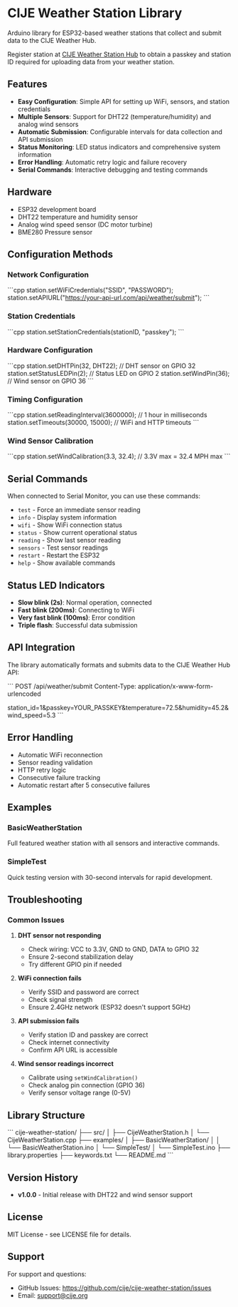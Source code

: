 # CIJE Weather Station Library

Arduino library for ESP32-based weather stations that collect and submit data to the CIJE Weather Hub.

Register station at [CIJE Weather Station Hub](https://v0-cije-weather-hub.vercel.app/)  to obtain a passkey and station ID required for uploading data from your weather station.

## Features

- **Easy Configuration**: Simple API for setting up WiFi, sensors, and station credentials
- **Multiple Sensors**: Support for DHT22 (temperature/humidity) and analog wind sensors
- **Automatic Submission**: Configurable intervals for data collection and API submission
- **Status Monitoring**: LED status indicators and comprehensive system information
- **Error Handling**: Automatic retry logic and failure recovery
- **Serial Commands**: Interactive debugging and testing commands

## Hardware

- ESP32 development board
- DHT22 temperature and humidity sensor
- Analog wind speed sensor (DC motor turbine)
- BME280 Pressure sensor


## Configuration Methods

### Network Configuration
\`\`\`cpp
station.setWiFiCredentials("SSID", "PASSWORD");
station.setAPIURL("https://your-api-url.com/api/weather/submit");
\`\`\`

### Station Credentials
\`\`\`cpp
station.setStationCredentials(stationID, "passkey");
\`\`\`

### Hardware Configuration
\`\`\`cpp
station.setDHTPin(32, DHT22);        // DHT sensor on GPIO 32
station.setStatusLEDPin(2);          // Status LED on GPIO 2
station.setWindPin(36);              // Wind sensor on GPIO 36
\`\`\`

### Timing Configuration
\`\`\`cpp
station.setReadingInterval(3600000); // 1 hour in milliseconds
station.setTimeouts(30000, 15000);   // WiFi and HTTP timeouts
\`\`\`

### Wind Sensor Calibration
\`\`\`cpp
station.setWindCalibration(3.3, 32.4); // 3.3V max = 32.4 MPH max
\`\`\`

## Serial Commands

When connected to Serial Monitor, you can use these commands:

- `test` - Force an immediate sensor reading
- `info` - Display system information
- `wifi` - Show WiFi connection status
- `status` - Show current operational status
- `reading` - Show last sensor reading
- `sensors` - Test sensor readings
- `restart` - Restart the ESP32
- `help` - Show available commands

## Status LED Indicators

- **Slow blink (2s)**: Normal operation, connected
- **Fast blink (200ms)**: Connecting to WiFi
- **Very fast blink (100ms)**: Error condition
- **Triple flash**: Successful data submission

## API Integration

The library automatically formats and submits data to the CIJE Weather Hub API:

\`\`\`
POST /api/weather/submit
Content-Type: application/x-www-form-urlencoded

station_id=1&passkey=YOUR_PASSKEY&temperature=72.5&humidity=45.2&wind_speed=5.3
\`\`\`

## Error Handling

- Automatic WiFi reconnection
- Sensor reading validation
- HTTP retry logic
- Consecutive failure tracking
- Automatic restart after 5 consecutive failures

## Examples

### BasicWeatherStation
Full featured weather station with all sensors and interactive commands.

### SimpleTest
Quick testing version with 30-second intervals for rapid development.

## Troubleshooting

### Common Issues

1. **DHT sensor not responding**
   - Check wiring: VCC to 3.3V, GND to GND, DATA to GPIO 32
   - Ensure 2-second stabilization delay
   - Try different GPIO pin if needed

2. **WiFi connection fails**
   - Verify SSID and password are correct
   - Check signal strength
   - Ensure 2.4GHz network (ESP32 doesn't support 5GHz)

3. **API submission fails**
   - Verify station ID and passkey are correct
   - Check internet connectivity
   - Confirm API URL is accessible

4. **Wind sensor readings incorrect**
   - Calibrate using `setWindCalibration()`
   - Check analog pin connection (GPIO 36)
   - Verify sensor voltage range (0-5V)

## Library Structure

\`\`\`
cije-weather-station/
├── src/
│   ├── CijeWeatherStation.h
│   └── CijeWeatherStation.cpp
├── examples/
│   ├── BasicWeatherStation/
│   │   └── BasicWeatherStation.ino
│   └── SimpleTest/
│       └── SimpleTest.ino
├── library.properties
├── keywords.txt
└── README.md
\`\`\`

## Version History

- **v1.0.0** - Initial release with DHT22 and wind sensor support

## License

MIT License - see LICENSE file for details.

## Support

For support and questions:
- GitHub Issues: https://github.com/cije/cije-weather-station/issues
- Email: support@cije.org
